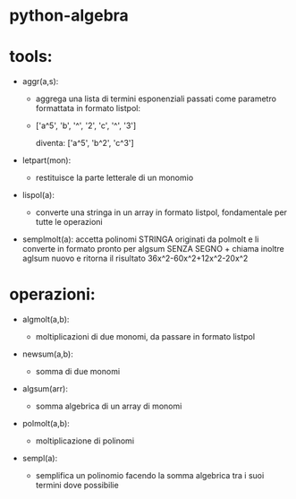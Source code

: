 # python-algebra
 


# tools:
- aggr(a,s):
  - aggrega una lista di termini esponenziali passati come parametro formattata in formato listpol:
  - 
    ['a^5', 'b', '^', '2', 'c', '^', '3']

    diventa:
    ['a^5', 'b^2', 'c^3']

- letpart(mon):
  - restituisce la parte letterale di un monomio
- lispol(a):
  - converte una stringa in un array in formato listpol, fondamentale per tutte le operazioni

- semplmolt(a):
   accetta polinomi STRINGA originati da polmolt e li converte in formato  pronto per algsum SENZA SEGNO + chiama inoltre aglsum nuovo e ritorna il risultato
36x^2-60x^2+12x^2-20x^2



# operazioni:

- algmolt(a,b):
  - moltiplicazioni di due monomi, da passare in formato listpol
  
- newsum(a,b):
  - somma di due monomi 
  
- algsum(arr):
  - somma algebrica di un array di monomi
- polmolt(a,b):
  - moltiplicazione di polinomi

- sempl(a):
  - semplifica un polinomio facendo la somma algebrica tra i suoi termini dove possibilie